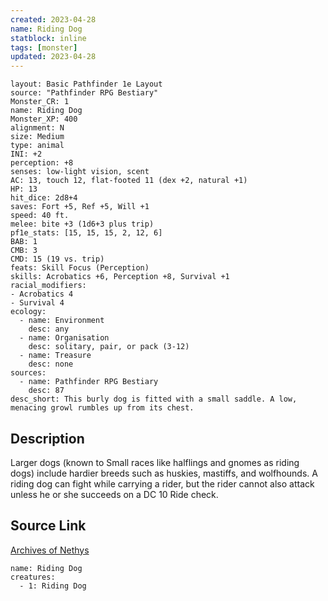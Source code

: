 ```yaml
---
created: 2023-04-28
name: Riding Dog
statblock: inline
tags: [monster]
updated: 2023-04-28
---
```

```statblock
layout: Basic Pathfinder 1e Layout
source: "Pathfinder RPG Bestiary"
Monster_CR: 1
name: Riding Dog
Monster_XP: 400
alignment: N
size: Medium
type: animal
INI: +2
perception: +8
senses: low-light vision, scent
AC: 13, touch 12, flat-footed 11 (dex +2, natural +1)
HP: 13
hit_dice: 2d8+4
saves: Fort +5, Ref +5, Will +1
speed: 40 ft.
melee: bite +3 (1d6+3 plus trip)
pf1e_stats: [15, 15, 15, 2, 12, 6]
BAB: 1
CMB: 3
CMD: 15 (19 vs. trip)
feats: Skill Focus (Perception)
skills: Acrobatics +6, Perception +8, Survival +1
racial_modifiers:
- Acrobatics 4
- Survival 4
ecology:
  - name: Environment
    desc: any
  - name: Organisation
    desc: solitary, pair, or pack (3-12)
  - name: Treasure
    desc: none
sources:
  - name: Pathfinder RPG Bestiary
    desc: 87
desc_short: This burly dog is fitted with a small saddle. A low, menacing growl rumbles up from its chest.
```
## Description
Larger dogs (known to Small races like halflings and gnomes as riding dogs) include hardier breeds such as huskies, mastiffs, and wolfhounds. A riding dog can fight while carrying a rider, but the rider cannot also attack unless he or she succeeds on a DC 10 Ride check.
## Source Link
[Archives of Nethys](https://aonprd.com/MonsterDisplay.aspx?ItemName=Riding%20Dog)
```encounter-table
name: Riding Dog
creatures:
  - 1: Riding Dog
```
